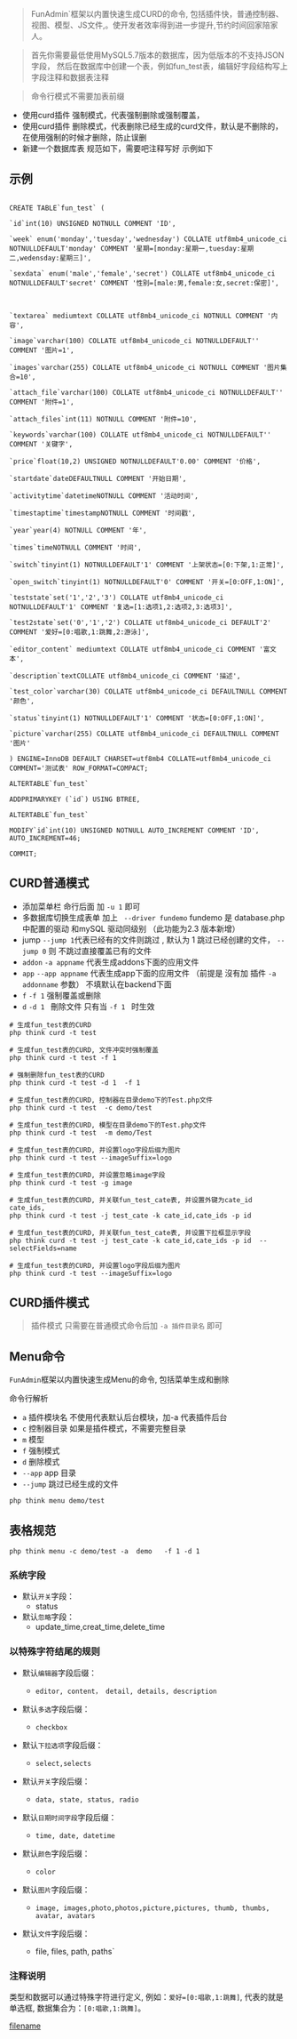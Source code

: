>FunAdmin`框架以内置快速生成CURD的命令, 包括插件快，普通控制器、视图、模型、JS文件,。使开发者效率得到进一步提升,节约时间回家陪家人。

>首先你需要最低使用MySQL5.7版本的数据库，因为低版本的不支持JSON字段， 然后在数据库中创建一个表，例如fun_test表，编辑好字段结构写上字段注释和数据表注释

> 命令行模式不需要加表前缀

   - 使用curd插件 强制模式，代表强制删除或强制覆盖，
   - 使用curd插件 删除模式，代表删除已经生成的curd文件，默认是不删除的，在使用强制的时候才删除，防止误删
   - 新建一个数据库表 规范如下，需要吧注释写好 示例如下
   
## 示例

```

CREATE TABLE`fun_test` (

`id`int(10) UNSIGNED NOTNULL COMMENT 'ID',

`week` enum('monday','tuesday','wednesday') COLLATE utf8mb4_unicode_ci NOTNULLDEFAULT'monday' COMMENT '星期=[monday:星期一,tuesday:星期二,wedensday:星期三]',

`sexdata` enum('male','female','secret') COLLATE utf8mb4_unicode_ci NOTNULLDEFAULT'secret' COMMENT '性别=[male:男,female:女,secret:保密]',



`textarea` mediumtext COLLATE utf8mb4_unicode_ci NOTNULL COMMENT '内容',

`image`varchar(100) COLLATE utf8mb4_unicode_ci NOTNULLDEFAULT'' COMMENT '图片=1',

`images`varchar(255) COLLATE utf8mb4_unicode_ci NOTNULL COMMENT '图片集合=10',

`attach_file`varchar(100) COLLATE utf8mb4_unicode_ci NOTNULLDEFAULT'' COMMENT '附件=1',

`attach_files`int(11) NOTNULL COMMENT '附件=10',

`keywords`varchar(100) COLLATE utf8mb4_unicode_ci NOTNULLDEFAULT'' COMMENT '关键字',

`price`float(10,2) UNSIGNED NOTNULLDEFAULT'0.00' COMMENT '价格',

`startdate`dateDEFAULTNULL COMMENT '开始日期',

`activitytime`datetimeNOTNULL COMMENT '活动时间',

`timestaptime`timestampNOTNULL COMMENT '时间戳',

`year`year(4) NOTNULL COMMENT '年',

`times`timeNOTNULL COMMENT '时间',

`switch`tinyint(1) NOTNULLDEFAULT'1' COMMENT '上架状态=[0:下架,1:正常]',

`open_switch`tinyint(1) NOTNULLDEFAULT'0' COMMENT '开关=[0:OFF,1:ON]',

`teststate`set('1','2','3') COLLATE utf8mb4_unicode_ci NOTNULLDEFAULT'1' COMMENT '复选=[1:选项1,2:选项2,3:选项3]',

`test2state`set('0','1','2') COLLATE utf8mb4_unicode_ci DEFAULT'2' COMMENT '爱好=[0:唱歌,1:跳舞,2:游泳]',

`editor_content` mediumtext COLLATE utf8mb4_unicode_ci COMMENT '富文本',

`description`textCOLLATE utf8mb4_unicode_ci COMMENT '描述',

`test_color`varchar(30) COLLATE utf8mb4_unicode_ci DEFAULTNULL COMMENT '颜色',

`status`tinyint(1) NOTNULLDEFAULT'1' COMMENT '状态=[0:OFF,1:ON]',

`picture`varchar(255) COLLATE utf8mb4_unicode_ci DEFAULTNULL COMMENT '图片'

) ENGINE=InnoDB DEFAULT CHARSET=utf8mb4 COLLATE=utf8mb4_unicode_ci COMMENT='测试表' ROW_FORMAT=COMPACT;

ALTERTABLE`fun_test`

ADDPRIMARYKEY (`id`) USING BTREE,

ALTERTABLE`fun_test`

MODIFY`id`int(10) UNSIGNED NOTNULL AUTO_INCREMENT COMMENT 'ID', AUTO_INCREMENT=46;

COMMIT;

```

## CURD普通模式
- 添加菜单栏  命行后面 加 `-u 1` 即可
-  多数据库切换生成表单 加上 ` --driver fundemo`   fundemo 是 database.php 中配置的驱动 和mySQL 驱动同级别 （此功能为2.3 版本新增）
- jump  `--jump 1`代表已经有的文件则跳过  , 默认为 1 跳过已经创建的文件，  `--jump 0` 则 不跳过直接覆盖已有的文件
- `addon`  `-a appname` 代表生成addons下面的应用文件 
- `app`  `--app appname` 代表生成app下面的应用文件 （前提是 沒有加 插件 `-a addonname` 参数） 不填默认在backend下面
- `f`  `-f 1`  强制覆盖或删除
- `d`  `-d 1 ` 刪除文件 只有当 `-f 1 ` 时生效

~~~
# 生成fun_test表的CURD
php think curd -t test

# 生成fun_test表的CURD, 文件冲突时强制覆盖
php think curd -t test -f 1

# 强制删除fun_test表的CURD  
php think curd -t test -d 1  -f 1 

# 生成fun_test表的CURD, 控制器在目录demo下的Test.php文件
php think curd -t test  -c demo/test

# 生成fun_test表的CURD, 模型在目录demo下的Test.php文件
php think curd -t test  -m demo/Test

# 生成fun_test表的CURD, 并设置logo字段后缀为图片
php think curd -t test --imageSuffix=logo

# 生成fun_test表的CURD, 并设置忽略image字段
php think curd -t test -g image

# 生成fun_test表的CURD, 并关联fun_test_cate表, 并设置外键为cate_id cate_ids,
php think curd -t test -j test_cate -k cate_id,cate_ids -p id  

# 生成fun_test表的CURD, 并关联fun_test_cate表, 并设置下拉框显示字段
php think curd -t test -j test_cate -k cate_id,cate_ids -p id  --selectFields=name

# 生成fun_test表的CURD, 并设置logo字段后缀为图片
php think curd -t test --imageSuffix=logo
~~~
## CURD插件模式

> 插件模式  只需要在普通模式命令后加 `-a 插件目录名` 即可

## Menu命令
`FunAdmin`框架以内置快速生成Menu的命令, 包括菜单生成和删除

命令行解析
- `a`  插件模块名 不使用代表默认后台模块，加-a 代表插件后台
- `c` 控制器目录  如果是插件模式，不需要完整目录
- `m` 模型  
- `f`  强制模式
- `d` 删除模式
- `--app` app 目录
- `--jump` 跳过已经生成的文件

```
php think menu demo/test 
```




## 表格规范

```
php think menu -c demo/test -a  demo   -f 1 -d 1 

```

### 系统字段
*   默认`开关`字段：
    *   status
*   默认`忽略`字段：
    *   update_time,creat_time,delete_time
### 以特殊字符结尾的规则
*   默认`编辑器`字段后缀：
    * `editor, content， detail, details, description` 

*   默认`多选`字段后缀：
    * `checkbox` 

*   默认`下拉选项`字段后缀：
    * `select,selects` 

*   默认`开关`字段后缀：
    * `data, state, status, radio` 

*   默认`日期时间字段`字段后缀：
    * `time, date, datetime` 
    
 *   默认`颜色`字段后缀：
     * `color`

*   默认`图片`字段后缀：
    * `image, images,photo,photos,picture,pictures, thumb, thumbs, avatar, avatars`

*   默认`文件`字段后缀：
    *  file, files, path, paths`
### 注释说明

类型和数据可以通过特殊字符进行定义, 例如：`爱好=[0:唱歌,1:跳舞]`, 代表的就是单选框, 数据集合为：`[0:唱歌,1:跳舞]`。


[filename](powered.md ':include')
